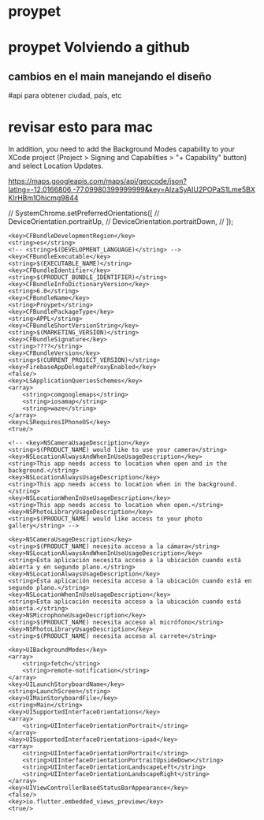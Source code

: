 # proypet
# proypet Volviendo a github

## cambios en el main manejando el diseño

#api para obtener ciudad, país, etc


# revisar esto para mac
In addition, you need to add the Background Modes capability to your XCode project (Project > Signing and Capabilties > "+ Capability" button) and select Location Updates.

https://maps.googleapis.com/maps/api/geocode/json?latlng=-12.0166806,-77.09980399999999&key=AIzaSyAIU2POPaS1Lme5BXKIrHBm1Ohicmg9844

// SystemChrome.setPreferredOrientations([
//   DeviceOrientation.portraitUp,
//   DeviceOrientation.portraitDown,
// ]);





	<key>CFBundleDevelopmentRegion</key>
	<string>es</string>
	<!-- <string>$(DEVELOPMENT_LANGUAGE)</string> -->
	<key>CFBundleExecutable</key>
	<string>$(EXECUTABLE_NAME)</string>
	<key>CFBundleIdentifier</key>
	<string>$(PRODUCT_BUNDLE_IDENTIFIER)</string>
	<key>CFBundleInfoDictionaryVersion</key>
	<string>6.0</string>
	<key>CFBundleName</key>
	<string>Proypet</string>
	<key>CFBundlePackageType</key>
	<string>APPL</string>
	<key>CFBundleShortVersionString</key>
	<string>$(MARKETING_VERSION)</string>
	<key>CFBundleSignature</key>
	<string>????</string>
	<key>CFBundleVersion</key>
	<string>$(CURRENT_PROJECT_VERSION)</string>
	<key>FirebaseAppDelegateProxyEnabled</key>
	<false/>
	<key>LSApplicationQueriesSchemes</key>
	<array>
		<string>comgooglemaps</string>
		<string>iosamap</string>
		<string>waze</string>
	</array>
	<key>LSRequiresIPhoneOS</key>
	<true/>

	<!-- <key>NSCameraUsageDescription</key>
	<string>$(PRODUCT_NAME) would like to use your camera</string>
	<key>NSLocationAlwaysAndWhenInUseUsageDescription</key>
	<string>This app needs access to location when open and in the background.</string>
	<key>NSLocationAlwaysUsageDescription</key>
	<string>This app needs access to location when in the background.</string>
	<key>NSLocationWhenInUseUsageDescription</key>
	<string>This app needs access to location when open.</string>
	<key>NSPhotoLibraryUsageDescription</key>
	<string>$(PRODUCT_NAME) would like access to your photo gallery</string> -->

	<key>NSCameraUsageDescription</key>
	<string>$(PRODUCT_NAME) necesita acceso a la cámara</string>
	<key>NSLocationAlwaysAndWhenInUseUsageDescription</key>
	<string>Esta aplicación necesita acceso a la ubicación cuando está abierta y en segundo plano.</string>
	<key>NSLocationAlwaysUsageDescription</key>
	<string>Esta aplicación necesita acceso a la ubicación cuando está en segundo plano.</string>
	<key>NSLocationWhenInUseUsageDescription</key>
	<string>Esta aplicación necesita acceso a la ubicación cuando está abierta.</string>
	<key>NSMicrophoneUsageDescription</key>
	<string>$(PRODUCT_NAME) necesita acceso al micrófono</string>
	<key>NSPhotoLibraryUsageDescription</key>
	<string>$(PRODUCT_NAME) necesita acceso al carrete</string>

	<key>UIBackgroundModes</key>
	<array>
		<string>fetch</string>
		<string>remote-notification</string>
	</array>
	<key>UILaunchStoryboardName</key>
	<string>LaunchScreen</string>
	<key>UIMainStoryboardFile</key>
	<string>Main</string>
	<key>UISupportedInterfaceOrientations</key>
	<array>
		<string>UIInterfaceOrientationPortrait</string>
	</array>
	<key>UISupportedInterfaceOrientations~ipad</key>
	<array>
		<string>UIInterfaceOrientationPortrait</string>
		<string>UIInterfaceOrientationPortraitUpsideDown</string>
		<string>UIInterfaceOrientationLandscapeLeft</string>
		<string>UIInterfaceOrientationLandscapeRight</string>
	</array>
	<key>UIViewControllerBasedStatusBarAppearance</key>
	<false/>
	<key>io.flutter.embedded_views_preview</key>
	<true/>

